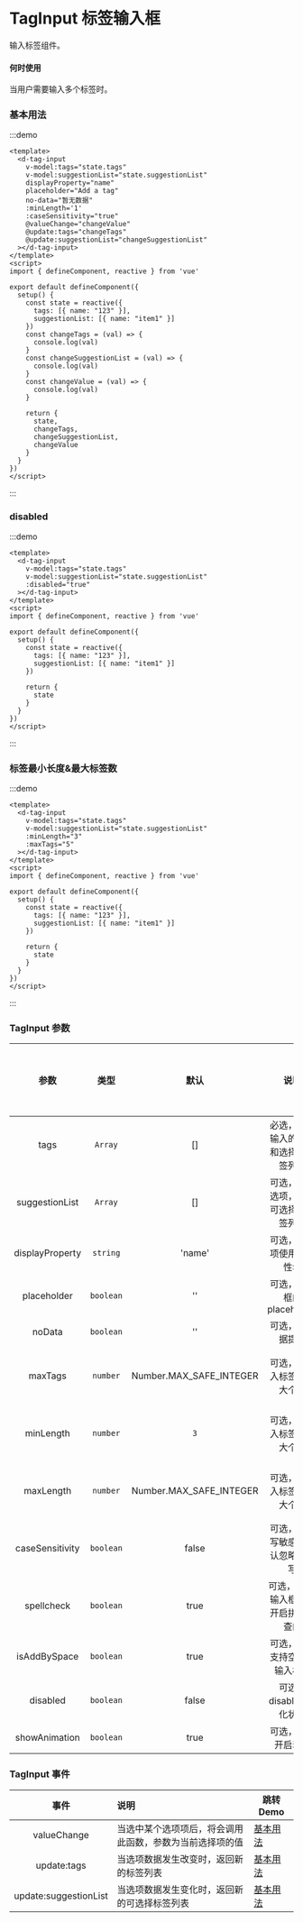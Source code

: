 # TagInput 标签输入框

输入标签组件。

#### 何时使用

当用户需要输入多个标签时。

### 基本用法

:::demo

```vue
<template>
  <d-tag-input
    v-model:tags="state.tags"
    v-model:suggestionList="state.suggestionList"
    displayProperty="name"
    placeholder="Add a tag"
    no-data="暂无数据"
    :minLength='1'
    :caseSensitivity="true"
    @valueChange="changeValue"
    @update:tags="changeTags"
    @update:suggestionList="changeSuggestionList"
  ></d-tag-input>
</template>
<script>
import { defineComponent, reactive } from 'vue'

export default defineComponent({
  setup() {
    const state = reactive({
      tags: [{ name: "123" }],
      suggestionList: [{ name: "item1" }]
    })
    const changeTags = (val) => {
      console.log(val)
    }
    const changeSuggestionList = (val) => {
      console.log(val)
    }
    const changeValue = (val) => {
      console.log(val)
    }

    return {
      state,
      changeTags,
      changeSuggestionList,
      changeValue
    }
  }
})
</script>
```
:::

### disabled
:::demo

```vue
<template>
  <d-tag-input
    v-model:tags="state.tags"
    v-model:suggestionList="state.suggestionList"
    :disabled="true"
  ></d-tag-input>
</template>
<script>
import { defineComponent, reactive } from 'vue'

export default defineComponent({
  setup() {
    const state = reactive({
      tags: [{ name: "123" }],
      suggestionList: [{ name: "item1" }]
    })

    return {
      state
    }
  }
})
</script>
```

:::
### 标签最小长度&最大标签数
:::demo

```vue
<template>
  <d-tag-input
    v-model:tags="state.tags"
    v-model:suggestionList="state.suggestionList"
    :minLength="3"
    :maxTags="5"
  ></d-tag-input>
</template>
<script>
import { defineComponent, reactive } from 'vue'

export default defineComponent({
  setup() {
    const state = reactive({
      tags: [{ name: "123" }],
      suggestionList: [{ name: "item1" }]
    })

    return {
      state
    }
  }
})
</script>
```

:::

### TagInput 参数

|      参数       |   类型    |          默认           |                 说明                 | 跳转 Demo             | 全局配置项 |
| :-------------: | :-------: | :---------------------: | :----------------------------------: | :-------------------- | ---------- |
|      tags       |  `Array`  |           []            | 必选，记录输入的标签和选择的标签列表 | [基本用法](#基本用法) |
| suggestionList  |  `Array`  |           []            | 可选，下拉选项，默认可选择的标签列表 | [基本用法](#基本用法) |
| displayProperty | `string`  |         'name'          |       可选，列表项使用的属性名       | [基本用法](#基本用法) |
|   placeholder   | `boolean` |           ''            |      可选，输入框的 placeholder      | [基本用法](#基本用法) |
|     noData      | `boolean` |           ''            |           可选，无数据提示           | [基本用法](#基本用法) |
|     maxTags     | `number`  | Number.MAX_SAFE_INTEGER |      可选，可输入标签的最大个数      | [标签最小长度&最大标签数](#标签最小长度-最大标签数) |
|     minLength     | `number`  | `3` |      可选，可输入标签的最大个数      | [标签最小长度&最大标签数](#标签最小长度-最大标签数) |
|     maxLength     | `number`  | Number.MAX_SAFE_INTEGER |      可选，可输入标签的最大个数      | [标签最小长度&最大标签数](#标签最小长度-最大标签数) |
| caseSensitivity | `boolean` |          false          |   可选，大小写敏感，默认忽略大小写   |                       |            |
|   spellcheck    | `boolean` |          true           | 可选，input 输入框是否开启拼写检查的 |                       |            |
|  isAddBySpace   | `boolean` |          true           |     可选，是否支持空格键输入标签     |                       |            |
|    disabled     | `boolean` |          false          |       可选，disabled 灰化状态        |    [disabled](#disabled)                   |
|  showAnimation  | `boolean` |          true           |          可选，是否开启动画          |                       | ✔          |

### TagInput 事件

|    事件     |  说明                                                     | 跳转 Demo             |
| :---------: | :------------------------------------------------------- | --------------------- |
| valueChange | 当选中某个选项项后，将会调用此函数，参数为当前选择项的值 | [基本用法](#基本用法) |
| update:tags | 当选项数据发生改变时，返回新的标签列表 | [基本用法](#基本用法) |
| update:suggestionList | 当选项数据发生变化时，返回新的可选择标签列表 | [基本用法](#基本用法) |
